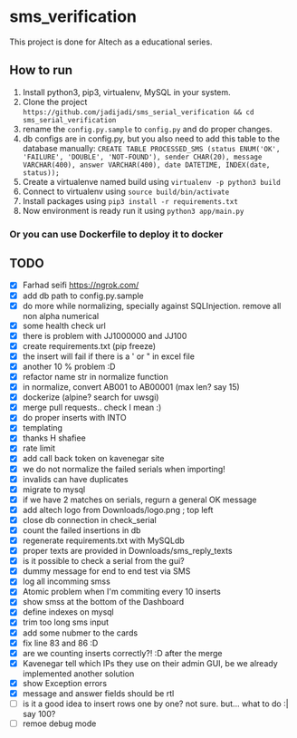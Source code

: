# sms_verification
This project is done for Altech as a educational series.

## How to run
1. Install python3, pip3, virtualenv, MySQL in your system.
2. Clone the project `https://github.com/jadijadi/sms_serial_verification && cd sms_serial_verification`
3. rename the `config.py.sample` to `config.py` and do proper changes.
4. db configs are in config.py, but you also need to add this table to the database manually:
`CREATE TABLE PROCESSED_SMS (status ENUM('OK', 'FAILURE', 'DOUBLE', 'NOT-FOUND'), sender CHAR(20), message VARCHAR(400), answer VARCHAR(400), date DATETIME, INDEX(date, status));`
5. Create a virtualenve named build using `virtualenv -p python3 build`
6. Connect to virtualenv using `source build/bin/activate`
7. Install packages using `pip3 install -r requirements.txt`
8. Now environment is ready run it using `python3 app/main.py`

### Or you can use Dockerfile to deploy it to docker

## TODO
- [x] Farhad seifi https://ngrok.com/
- [x] add db path to config.py.sample
- [x] do more while normalizing, specially against SQLInjection. remove all non alpha numerical
- [x] some health check url
- [x] there is problem with JJ1000000 and JJ100
- [x] create requirements.txt (pip freeze)
- [x] the insert will fail if there is a ' or " in excel file
- [x] another 10 % problem :D
- [x] refactor name str in normalize function
- [x] in normalize, convert AB001 to AB00001 (max len? say 15)
- [x] dockerize (alpine? search for uwsgi)
- [x] merge pull requests.. check I mean :)
- [x] do proper inserts with INTO
- [x] templating
- [x] thanks H shafiee
- [x] rate limit
- [x] add call back token on kavenegar site
- [x] we do not normalize the failed serials when importing!
- [x] invalids can have duplicates
- [x] migrate to mysql
- [x] if we have 2 matches on serials, regurn a general OK message
- [x] add altech logo from Downloads/logo.png ; top left
- [x] close db connection in check_serial
- [x] count the failed insertions in db
- [x] regenerate requirements.txt with MySQLdb
- [x] proper texts are provided in Downloads/sms_reply_texts
- [x] is it possible to check a serial from the gui?
- [x] dummy message for end to end test via SMS
- [x] log all incomming smss
- [x] Atomic problem when I'm commiting every 10 inserts
- [x] show smss at the bottom of the Dashboard
- [x] define indexes on mysql
- [x] trim too long sms input
- [x] add some nubmer to the cards
- [x] fix line 83 and 86 :D
- [x] are we counting inserts correctly?! :D after the merge 
- [x] Kavenegar tell which IPs they use on their admin GUI, be we already implemented another solution
- [x] show Exception errors
- [x] message and answer fields should be rtl
- [ ] is it a good idea to insert rows one by one? not sure. but... what to do :| say 100?
- [ ] remoe debug mode